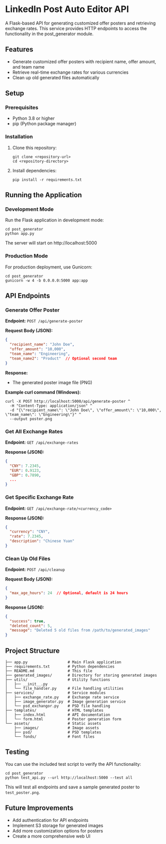# LinkedIn Post Auto Editor API

A Flask-based API for generating customized offer posters and retrieving exchange rates. This service provides HTTP endpoints to access the functionality in the post_generator module.

## Features

- Generate customized offer posters with recipient name, offer amount, and team name
- Retrieve real-time exchange rates for various currencies
- Clean up old generated files automatically

## Setup

### Prerequisites

- Python 3.8 or higher
- pip (Python package manager)

### Installation

1. Clone this repository:
   ```
   git clone <repository-url>
   cd <repository-directory>
   ```

2. Install dependencies:
   ```
   pip install -r requirements.txt
   ```

## Running the Application

### Development Mode

Run the Flask application in development mode:

```
cd post_generator
python app.py
```

The server will start on http://localhost:5000

### Production Mode

For production deployment, use Gunicorn:

```
cd post_generator
gunicorn -w 4 -b 0.0.0.0:5000 app:app
```

## API Endpoints

### Generate Offer Poster

**Endpoint:** `POST /api/generate-poster`

**Request Body (JSON):**
```json
{
  "recipient_name": "John Doe",
  "offer_amount": "10,000",
  "team_name": "Engineering",
  "team_name2": "Product"  // Optional second team
}
```

**Response:**
- The generated poster image file (PNG)

**Example curl command (Windows):**
```
curl -X POST http://localhost:5000/api/generate-poster ^
  -H "Content-Type: application/json" ^
  -d "{\"recipient_name\": \"John Doe\", \"offer_amount\": \"10,000\", \"team_name\": \"Engineering\"}" ^
  --output poster.png
```

### Get All Exchange Rates

**Endpoint:** `GET /api/exchange-rates`

**Response (JSON):**
```json
{
  "CNY": 7.2345,
  "EUR": 0.9123,
  "GBP": 0.7890,
  ...
}
```

### Get Specific Exchange Rate

**Endpoint:** `GET /api/exchange-rate/<currency_code>`

**Response (JSON):**
```json
{
  "currency": "CNY",
  "rate": 7.2345,
  "description": "Chinese Yuan"
}
```

### Clean Up Old Files

**Endpoint:** `POST /api/cleanup`

**Request Body (JSON):**
```json
{
  "max_age_hours": 24  // Optional, default is 24 hours
}
```

**Response (JSON):**
```json
{
  "success": true,
  "deleted_count": 5,
  "message": "Deleted 5 old files from /path/to/generated_images"
}
```

## Project Structure

```
├── app.py                  # Main Flask application
├── requirements.txt        # Python dependencies
├── README.md               # This file
├── generated_images/       # Directory for storing generated images
├── utils/                  # Utility functions
│   ├── __init__.py
│   └── file_handler.py     # File handling utilities
├── services/               # Service modules
│   ├── exchange_rate.py    # Exchange rate service
│   ├── image_generator.py  # Image generation service
│   └── psd_exchangor.py    # PSD file handling
├── templates/              # HTML templates
│   ├── index.html          # API documentation
│   └── form.html           # Poster generation form
└── assets/                 # Static assets
    ├── images/             # Image assets
    ├── psd/                # PSD templates
    └── fonds/              # Font files
```

## Testing

You can use the included test script to verify the API functionality:

```
cd post_generator
python test_api.py --url http://localhost:5000 --test all
```

This will test all endpoints and save a sample generated poster to `test_poster.png`.

## Future Improvements

- Add authentication for API endpoints
- Implement S3 storage for generated images
- Add more customization options for posters
- Create a more comprehensive web UI